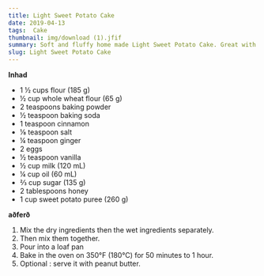 ```yaml
---
title: Light Sweet Potato Cake
date: 2019-04-13
tags:  Cake
thumbnail: img/download (1).jfif
summary: Soft and fluffy home made Light Sweet Potato Cake. Great with curries or tear chunks and dunk in honey butter.
slug: Light Sweet Potato Cake
---
```


__Inhad__

+ 1 ½ cups flour (185 g)
+ ½ cup whole wheat flour (65 g)
+ 2 teaspoons baking powder
+ ½ teaspoon baking soda
+ 1 teaspoon cinnamon
+ ⅛ teaspoon salt
+ ¼ teaspoon ginger
+ 2 eggs
+ ½ teaspoon vanilla
+ ½ cup milk (120 mL)
+ ¼ cup oil (60 mL)
+ ⅔ cup sugar (135 g)
+ 2 tablespoons honey
+ 1 cup sweet potato puree (260 g)


__aðferð__

1. Mix the dry ingredients then the wet ingredients separately.
2. Then mix them together.
3. Pour into a loaf pan
4. Bake in the oven on 350°F (180°C) for 50 minutes to 1 hour.
5. Optional : serve it with peanut butter.